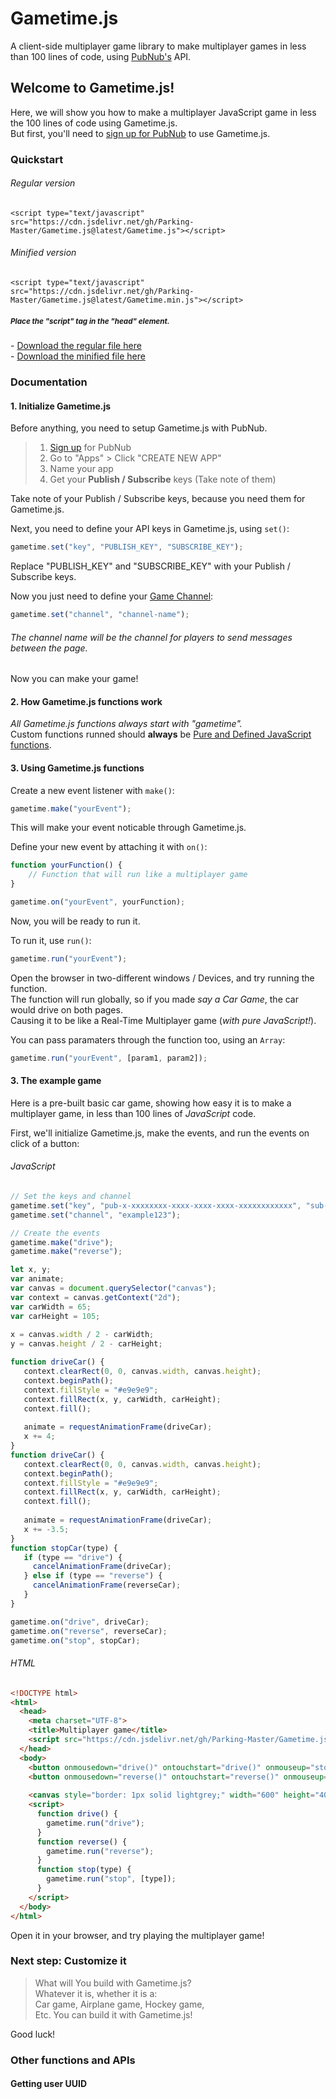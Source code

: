 # Gametime.js
A client-side multiplayer game library to make multiplayer games in less than 100 lines of code, using [PubNub's](https://pubnub.com) API.

## Welcome to Gametime.js!
Here, we will show you how to make a multiplayer JavaScript game in less the 100 lines of code using Gametime.js.<br>
But first, you'll need to [sign up for PubNub](https://dashboard.pubnub.com/signup) to use Gametime.js.

### Quickstart
###### Regular version
```
<script type="text/javascript" src="https://cdn.jsdelivr.net/gh/Parking-Master/Gametime.js@latest/Gametime.js"></script>
```
###### Minified version
```
<script type="text/javascript" src="https://cdn.jsdelivr.net/gh/Parking-Master/Gametime.js@latest/Gametime.min.js"></script>
```
##### <sup>Place the "script" tag in the "head" element.</sup>

\- [Download the regular file here]()<br>
\- [Download the minified file here]()

### Documentation
#### 1. Initialize Gametime.js
Before anything, you need to setup Gametime.js with PubNub.

> 1. [Sign up](https://dashboard.pubnub.com/signup) for PubNub
> 2. Go to "Apps" > Click "CREATE NEW APP"
> 3. Name your app
> 4. Get your **Publish / Subscribe** keys (Take note of them)

Take note of your Publish / Subscribe keys, because you need them for Gametime.js.

Next, you need to define your API keys in Gametime.js, using `set()`:
```javascript
gametime.set("key", "PUBLISH_KEY", "SUBSCRIBE_KEY");
```
Replace "PUBLISH_KEY" and "SUBSCRIBE_KEY" with your Publish / Subscribe keys.

Now you just need to define your [Game Channel]():
```javascript
gametime.set("channel", "channel-name");
```
###### The channel name will be the channel for players to send messages between the page.

Now you can make your game!

#### 2. How Gametime.js functions work
_All Gametime.js functions always start with "gametime"._<br>
Custom functions runned should **always** be [Pure and Defined JavaScript functions](https://developer.mozilla.org/en-US/docs/Web/JavaScript/Guide/Functions).
#### 3. Using Gametime.js functions
Create a new event listener with `make()`:
```javascript
gametime.make("yourEvent");
```
This will make your event noticable through Gametime.js.

Define your new event by attaching it with `on()`:
```javascript
function yourFunction() {
    // Function that will run like a multiplayer game
}

gametime.on("yourEvent", yourFunction);
```
Now, you will be ready to run it.

To run it, use `run()`:
```javascript
gametime.run("yourEvent");
```

Open the browser in two-different windows / Devices, and try running the function.<br>
The function will run globally, so if you made _say a Car Game_, the car would drive on both pages.<br>
Causing it to be like a Real-Time Multiplayer game (_with pure JavaScript!_).

You can pass paramaters through the function too, using an `Array`:
```javascript
gametime.run("yourEvent", [param1, param2]);
```

#### 3. The example game
Here is a pre-built basic car game, showing how easy it is to make a multiplayer game, in less than 100 lines of _JavaScript_ code.

First, we'll initialize Gametime.js, make the events, and run the events on click of a button:
###### JavaScript
```javascript
// Set the keys and channel
gametime.set("key", "pub-x-xxxxxxxx-xxxx-xxxx-xxxx-xxxxxxxxxxxx", "sub-x-xxxxxxxx-xxxx-xxxx-xxxx-xxxxxxxxxxxx");
gametime.set("channel", "example123");

// Create the events
gametime.make("drive");
gametime.make("reverse");

let x, y;
var animate;
var canvas = document.querySelector("canvas");
var context = canvas.getContext("2d");
var carWidth = 65;
var carHeight = 105;
 
x = canvas.width / 2 - carWidth;
y = canvas.height / 2 - carHeight;

function driveCar() {
   context.clearRect(0, 0, canvas.width, canvas.height);
   context.beginPath();
   context.fillStyle = "#e9e9e9";
   context.fillRect(x, y, carWidth, carHeight);
   context.fill();
   
   animate = requestAnimationFrame(driveCar);
   x += 4;
}
function driveCar() {
   context.clearRect(0, 0, canvas.width, canvas.height);
   context.beginPath();
   context.fillStyle = "#e9e9e9";
   context.fillRect(x, y, carWidth, carHeight);
   context.fill();
   
   animate = requestAnimationFrame(driveCar);
   x += -3.5;
}
function stopCar(type) {
   if (type == "drive") {
     cancelAnimationFrame(driveCar);
   } else if (type == "reverse") {
     cancelAnimationFrame(reverseCar);
   }
}

gametime.on("drive", driveCar);
gametime.on("reverse", reverseCar);
gametime.on("stop", stopCar);
```
###### HTML
```html
<!DOCTYPE html>
<html>
  <head>
    <meta charset="UTF-8">
    <title>Multiplayer game</title>
    <script src="https://cdn.jsdelivr.net/gh/Parking-Master/Gametime.js@latest/Gametime.js"></script>
  </head>
  <body>
    <button onmousedown="drive()" ontouchstart="drive()" onmouseup="stop('drive')" ontouchend="stop('drive')"stop>Drive</button>
    <button onmousedown="reverse()" ontouchstart="reverse()" onmouseup="stop('reverse')" ontouchend="stop('reverse')">Reverse</button>
    
    <canvas style="border: 1px solid lightgrey;" width="600" height="400"></canvas>
    <script>
      function drive() {
        gametime.run("drive");
      }
      function reverse() {
        gametime.run("reverse");
      }
      function stop(type) {
        gametime.run("stop", [type]);
      }
    </script>
  </body>
</html>
```

Open it in your browser, and try playing the multiplayer game!

### Next step: Customize it
> What will You build with Gametime.js?<br>
> Whatever it is, whether it is a:<br>
> Car game, Airplane game, Hockey game,<br>
> Etc. You can build it with Gametime.js!

Good luck!

### Other functions and APIs
#### Getting user UUID
